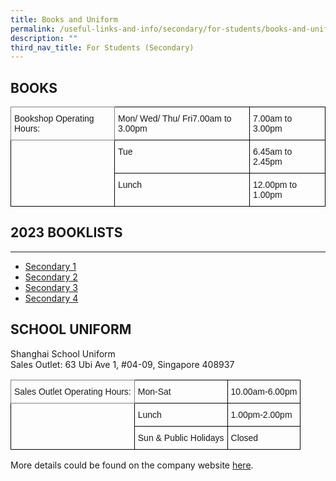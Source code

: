 ```yaml
---
title: Books and Uniform
permalink: /useful-links-and-info/secondary/for-students/books-and-uniform/
description: ""
third_nav_title: For Students (Secondary)
---
```

## BOOKS

<style type="text/css">
.tg  {border-collapse:collapse;border-spacing:0;}
.tg td{border-color:black;border-style:solid;border-width:1px;font-family:Arial, sans-serif;font-size:14px;
  overflow:hidden;padding:10px 5px;word-break:normal;}
.tg th{border-color:black;border-style:solid;border-width:1px;font-family:Arial, sans-serif;font-size:14px;
  font-weight:normal;overflow:hidden;padding:10px 5px;word-break:normal;}
.tg .tg-0pky{border-color:inherit;text-align:left;vertical-align:top}
.tg .tg-0lax{text-align:left;vertical-align:top}
</style>
<table class="tg">
<thead>
  <tr>
    <th class="tg-0pky">Bookshop Operating Hours:</th>
    <th colspan="2" class="tg-0lax">Mon/ Wed/ Thu/ Fri7.00am to 3.00pm</th>
    <th colspan="2" class="tg-0lax">7.00am to 3.00pm</th>
  </tr>
</thead>
<tbody>
  <tr>
    <td rowspan="2" class="tg-0lax"></td>
    <td colspan="2" class="tg-0lax">Tue</td>
    <td colspan="2" class="tg-0lax">6.45am to 2.45pm</td>
  </tr>
  <tr>
    <td colspan="2" class="tg-0lax">Lunch</td>
    <td colspan="2" class="tg-0lax">12.00pm to 1.00pm</td>
  </tr>
</tbody>
</table>

## 2023 BOOKLISTS
--------------

[](https://marisstellahigh.moe.edu.sg/qql/slot/u199/2020/2020%20Booklist/MSHS(S)-Secondary%202(Exp)%20-%202020.pdf)

*   [Secondary 1](https://marisstellahigh.moe.edu.sg/qql/slot/u199/2023/booklist/2023%20S1%20Booklist.pdf)
*   [Secondary 2](https://marisstellahigh.moe.edu.sg/qql/slot/u199/2023/booklist/2023%20sec%202%20booklist.pdf)
*   [Secondary 3](https://marisstellahigh.moe.edu.sg/qql/slot/u199/2023/booklist/2023%20sec%203%20booklist.pdf)
*   [Secondary 4](https://marisstellahigh.moe.edu.sg/qql/slot/u199/2023/booklist/2023%20sec%204%20booklist.pdf)

## SCHOOL UNIFORM


Shanghai School Uniform  
Sales Outlet: 63 Ubi Ave 1, #04-09, Singapore 408937  
  
<style type="text/css">
.tg  {border-collapse:collapse;border-spacing:0;}
.tg td{border-color:black;border-style:solid;border-width:1px;font-family:Arial, sans-serif;font-size:14px;
  overflow:hidden;padding:10px 5px;word-break:normal;}
.tg th{border-color:black;border-style:solid;border-width:1px;font-family:Arial, sans-serif;font-size:14px;
  font-weight:normal;overflow:hidden;padding:10px 5px;word-break:normal;}
.tg .tg-0pky{border-color:inherit;text-align:left;vertical-align:top}
.tg .tg-0lax{text-align:left;vertical-align:top}
</style>
<table class="tg">
<thead>
  <tr>
    <th class="tg-0pky">Sales Outlet Operating Hours:</th>
    <th colspan="2" class="tg-0lax">Mon-Sat</th>
    <th colspan="2" class="tg-0lax">10.00am-6.00pm</th>
  </tr>
</thead>
<tbody>
  <tr>
    <td rowspan="2" class="tg-0lax"></td>
    <td colspan="2" class="tg-0lax">Lunch</td>
    <td colspan="2" class="tg-0lax">1.00pm-2.00pm</td>
  </tr>
  <tr>
    <td colspan="2" class="tg-0lax">Sun &amp; Public Holidays</td>
    <td colspan="2" class="tg-0lax">Closed</td>
  </tr>
</tbody>
</table>
  
More details could be found on the company website&nbsp;[here](http://www.shanghai-uniforms.com/).